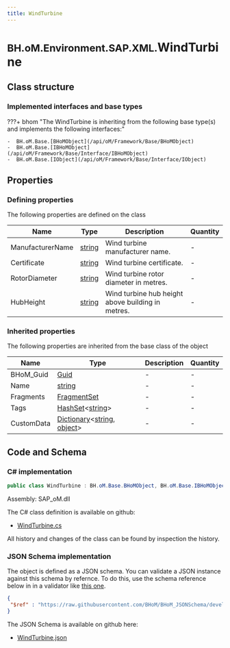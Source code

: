 ```yaml
---
title: WindTurbine
---
```


# <small>BH.oM.Environment.SAP.XML.</small>**WindTurbine**



## Class structure

### Implemented interfaces and base types

???+ bhom "The WindTurbine is inheriting from the following base type(s) and implements the following interfaces:"

    -  BH.oM.Base.[BHoMObject](/api/oM/Framework/Base/BHoMObject)
    -  BH.oM.Base.[IBHoMObject](/api/oM/Framework/Base/Interface/IBHoMObject)
    -  BH.oM.Base.[IObject](/api/oM/Framework/Base/Interface/IObject)


## Properties



### Defining properties

The following properties are defined on the class

| Name             | Type             | Description      | Quantity         |
|------------------|------------------|------------------|------------------|
| ManufacturerName | [string](https://learn.microsoft.com/en-us/dotnet/api/System.String?view=netstandard-2.0) | Wind turbine manufacturer name. | - |
| Certificate | [string](https://learn.microsoft.com/en-us/dotnet/api/System.String?view=netstandard-2.0) | Wind turbine certificate. | - |
| RotorDiameter | [string](https://learn.microsoft.com/en-us/dotnet/api/System.String?view=netstandard-2.0) | Wind turbine rotor diameter in metres. | - |
| HubHeight | [string](https://learn.microsoft.com/en-us/dotnet/api/System.String?view=netstandard-2.0) | Wind turbine hub height above building in metres. | - |


### Inherited properties
The following properties are inherited from the base class of the object

| Name             | Type             | Description      | Quantity         |
|------------------|------------------|------------------|------------------|
| BHoM_Guid | [Guid](https://learn.microsoft.com/en-us/dotnet/api/System.Guid?view=netstandard-2.0) | - | - |
| Name | [string](https://learn.microsoft.com/en-us/dotnet/api/System.String?view=netstandard-2.0) | - | - |
| Fragments | [FragmentSet](/api/oM/Framework/Base/FragmentSet) | - | - |
| Tags | [HashSet](https://learn.microsoft.com/en-us/dotnet/api/System.Collections.Generic.HashSet-1?view=netstandard-2.0)&lt;[string](https://learn.microsoft.com/en-us/dotnet/api/System.String?view=netstandard-2.0)&gt; | - | - |
| CustomData | [Dictionary](https://learn.microsoft.com/en-us/dotnet/api/System.Collections.Generic.Dictionary-2?view=netstandard-2.0)&lt;[string](https://learn.microsoft.com/en-us/dotnet/api/System.String?view=netstandard-2.0), [object](https://learn.microsoft.com/en-us/dotnet/api/System.Object?view=netstandard-2.0)&gt; | - | - |


## Code and Schema

### C# implementation

``` C# title="C#"
public class WindTurbine : BH.oM.Base.BHoMObject, BH.oM.Base.IBHoMObject, BH.oM.Base.IObject
```

Assembly: SAP_oM.dll

The C# class definition is available on github:

- [WindTurbine.cs](https://github.com/BHoM/SAP_Toolkit/blob/develop/SAP_oM/XML\WindTurbine.cs)

All history and changes of the class can be found by inspection the history.
### JSON Schema implementation

The object is defined as a JSON schema. You can validate a JSON instance against this schema by refernce. To do this, use the schema reference below in in a validator like [this one](https://www.jsonschemavalidator.net/).

``` json title="JSON Schema"
{
 "$ref" : "https://raw.githubusercontent.com/BHoM/BHoM_JSONSchema/develop/SAP_oM/SAP/XML/WindTurbine.json"
}
```

The JSON Schema is available on github here:

- [WindTurbine.json](https://github.com/BHoM/BHoM_JSONSchema/blob/develop/SAP_oM/SAP/XML/WindTurbine.json)
